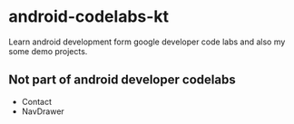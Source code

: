# android-codelabs-kt
Learn android development form google developer code labs and also my some demo projects.

## Not part of android developer codelabs
- Contact
- NavDrawer
